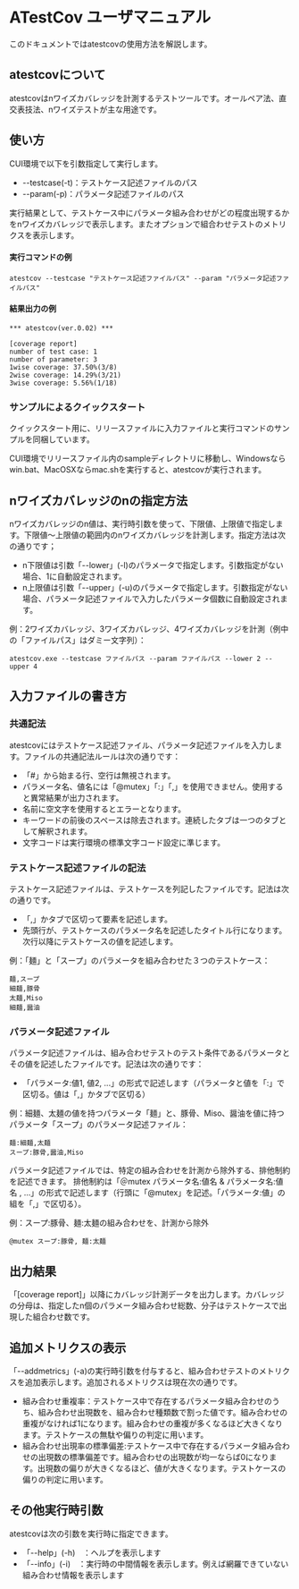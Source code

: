 # ATestCov ユーザマニュアル

このドキュメントではatestcovの使用方法を解説します。

## atestcovについて

atestcovはnワイズカバレッジを計測するテストツールです。オールペア法、直交表技法、nワイズテストが主な用途です。

## 使い方

CUI環境で以下を引数指定して実行します。

* --testcase(-t)：テストケース記述ファイルのパス
* --param(-p)：パラメータ記述ファイルのパス

実行結果として、テストケース中にパラメータ組み合わせがどの程度出現するかをnワイズカバレッジで表示します。またオプションで組合わせテストのメトリクスを表示します。

#### 実行コマンドの例

```
atestcov --testcase "テストケース記述ファイルパス" --param "パラメータ記述ファイルパス"
```

#### 結果出力の例

```
*** atestcov(ver.0.02) ***

[coverage report]
number of test case: 1
number of parameter: 3
1wise coverage: 37.50%(3/8)
2wise coverage: 14.29%(3/21)
3wise coverage: 5.56%(1/18)
```

### サンプルによるクイックスタート

クイックスタート用に、リリースファイルに入力ファイルと実行コマンドのサンプルを同梱しています。

CUI環境でリリースファイル内のsampleディレクトリに移動し、Windowsならwin.bat、MacOSXならmac.shを実行すると、atestcovが実行されます。

## nワイズカバレッジのnの指定方法

nワイズカバレッジのn値は、実行時引数を使って、下限値、上限値で指定します。下限値～上限値の範囲内のnワイズカバレッジを計測します。指定方法は次の通りです；

* n下限値は引数「--lower」(-l)のパラメータで指定します。引数指定がない場合、1に自動設定されます。
* n上限値は引数「--upper」(-u)のパラメータで指定します。引数指定がない場合、パラメータ記述ファイルで入力したパラメータ個数に自動設定されます。

例：2ワイズカバレッジ、3ワイズカバレッジ、4ワイズカバレッジを計測（例中の「ファイルパス」はダミー文字列）：

```
atestcov.exe --testcase ファイルパス --param ファイルパス --lower 2 --upper 4
```

## 入力ファイルの書き方

### 共通記法

atestcovにはテストケース記述ファイル、パラメータ記述ファイルを入力します。ファイルの共通記法ルールは次の通りです：

* 「#」から始まる行、空行は無視されます。
* パラメータ名、値名には「@mutex」「:」「,」を使用できません。使用すると異常結果が出力されます。
* 名前に空文字を使用するとエラーとなります。
* キーワードの前後のスペースは除去されます。連続したタブは一つのタブとして解釈されます。
* 文字コードは実行環境の標準文字コード設定に準じます。

### テストケース記述ファイルの記法

テストケース記述ファイルは、テストケースを列記したファイルです。記法は次の通りです。

* 「,」かタブで区切って要素を記述します。
* 先頭行が、テストケースのパラメータ名を記述したタイトル行になります。次行以降にテストケースの値を記述します。

例：「麺」と「スープ」のパラメータを組み合わせた３つのテストケース：

```
麺,スープ
細麺,豚骨
太麺,Miso
細麺,醤油
```

### パラメータ記述ファイル

パラメータ記述ファイルは、組み合わせテストのテスト条件であるパラメータとその値を記述したファイルです。記法は次の通りです：

* 「パラメータ:値1, 値2, ...」の形式で記述します（パラメータと値を「:」で区切る。値は「,」かタブで区切る）

例：細麺、太麺の値を持つパラメータ「麺」と、豚骨、Miso、醤油を値に持つパラメータ「スープ」のパラメータ記述ファイル：

```
麺:細麺,太麺
スープ:豚骨,醤油,Miso
```

パラメータ記述ファイルでは、特定の組み合わせを計測から除外する、排他制約を記述できます。
排他制約は「＠mutex パラメータ名:値名 & パラメータ名:値名 , ...」の形式で記述します（行頭に「@mutex」を記述。「パラメータ:値」の組を「,」で区切る）。

例：スープ:豚骨、麺:太麺の組み合わせを、計測から除外

```
@mutex スープ:豚骨, 麺:太麺
```

## 出力結果

「[coverage report]」以降にカバレッジ計測データを出力します。カバレッジの分母は、指定したn個のパラメータ組み合わせ総数、分子はテストケースで出現した組合わせ数です。

## 追加メトリクスの表示

「--addmetrics」(-a)の実行時引数を付与すると、組み合わせテストのメトリクスを追加表示します。追加されるメトリクスは現在次の通りです。

- 組み合わせ重複率：テストケース中で存在するパラメータ組み合わせのうち、組み合わせ出現数を、組み合わせ種類数で割った値です。組み合わせの重複がなければ1になります。組み合わせの重複が多くなるほど大きくなります。テストケースの無駄や偏りの判定に用います。
- 組み合わせ出現率の標準偏差:テストケース中で存在するパラメータ組み合わせの出現数の標準偏差です。組み合わせの出現数が均一ならば0になります。出現数の偏りが大きくなるほど、値が大きくなります。テストケースの偏りの判定に用います。

## その他実行時引数

atestcovは次の引数を実行時に指定できます。

* 「--help」(-h)　：ヘルプを表示します
* 「--info」(-i)　：実行時の中間情報を表示します。例えば網羅できていない組み合わせ情報を表示します

